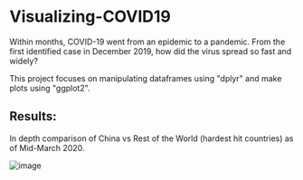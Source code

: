 # Visualizing-COVID19
Within months, COVID-19 went from an epidemic to a pandemic. From the first identified case in December 2019, how did the virus spread so fast and widely?

This project focuses on manipulating dataframes using "dplyr" and make plots using "ggplot2".

## Results:

In depth comparison of China vs Rest of the World (hardest hit countries) as of Mid-March 2020.

![image](https://github.com/luis-a-miranda/Beginner-Project-Visualizing-COVID19/blob/main/covid19%20countries%20besides%20china.png)
